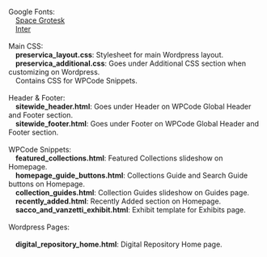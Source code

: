 Google Fonts:<br>
&emsp;<a href="https://fonts.google.com/specimen/Space+Grotesk">Space Grotesk</a><br>
&emsp;<a href="https://fonts.google.com/specimen/Inter">Inter</a><br>
<br>
Main CSS:<br>
&emsp;<b>preservica_layout.css</b>: Stylesheet for main Wordpress layout.<br>
&emsp;<b>preservica_additional.css</b>: Goes under Additional CSS section when customizing on Wordpress.<br>
&emsp;Contains CSS for WPCode Snippets.<br>
<br>
Header & Footer:<br>
&emsp;<b>sitewide_header.html</b>: Goes under Header on WPCode Global Header and Footer section.<br>
&emsp;<b>sitewide_footer.html</b>: Goes under Footer on WPCode Global Header and Footer section.<br>
<br>
WPCode Snippets:<br>
&emsp;<b>featured_collections.html</b>: Featured Collections slideshow on Homepage.<br>
&emsp;<b>homepage_guide_buttons.html</b>: Collections Guide and Search Guide buttons on Homepage.<br>
&emsp;<b>collection_guides.html</b>: Collection Guides slideshow on Guides page.<br>
&emsp;<b>recently_added.html</b>: Recently Added section on Homepage.<br>
&emsp;<b>sacco_and_vanzetti_exhibit.html</b>: Exhibit template for Exhibits page.<br>
<br>
Wordpress Pages:<br><br>
&emsp;<b>digital_repository_home.html</b>: Digital Repository Home page.

